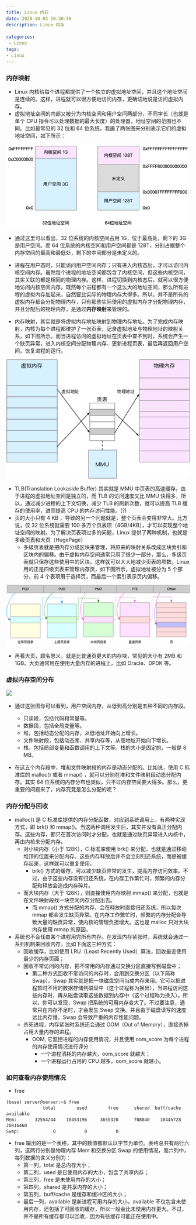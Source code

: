```yaml
---
title: Linux 内存
date: 2020-10-03 10:30:50
description: Linux 内存

categories:
 - Linux
tags: 
- Linux
---
```


### 内存映射

- Linux 内核给每个进程都提供了一个独立的虚拟地址空间，并且这个地址空间是连续的。这样，进程就可以很方便地访问内存，更确切地说是访问虚拟内存。
- 虚拟地址空间的内部又被分为内核空间和用户空间两部分，不同字长（也就是单个 CPU 指令可以处理数据的最大长度）的处理器，地址空间的范围也不同。比如最常见的 32 位和 64 位系统，我画了两张图来分别表示它们的虚拟地址空间，如下所示：

![](img/linux-memory.png)
    
  - 通过这里可以看出，32 位系统的内核空间占用 1G，位于最高处，剩下的 3G 是用户空间。而 64 位系统的内核空间和用户空间都是 128T，分别占据整个内存空间的最高和最低处，剩下的中间部分是未定义的。


- 进程在用户态时，只能访问用户空间内存；只有进入内核态后，才可以访问内核空间内存。虽然每个进程的地址空间都包含了内核空间，但这些内核空间，其实关联的都是相同的物理内存。这样，进程切换到内核态后，就可以很方便地访问内核空间内存。既然每个进程都有一个这么大的地址空间，那么所有进程的虚拟内存加起来，自然要比实际的物理内存大得多。所以，并不是所有的虚拟内存都会分配物理内存，只有那些实际使用的虚拟内存才分配物理内存，并且分配后的物理内存，是通过**内存映射**来管理的。
- 内存映射，其实就是将虚拟内存地址映射到物理内存地址。为了完成内存映射，内核为每个进程都维护了一张页表，记录虚拟地址与物理地址的映射关系，如下图所示。而当进程访问的虚拟地址在页表中查不到时，系统会产生一个缺页异常，进入内核空间分配物理内存、更新进程页表，最后再返回用户空间，恢复进程的运行。

![](img/linux-memory-mmu.png)

- TLB(Translation Lookaside Buffer) 其实就是 MMU 中页表的高速缓存。由于进程的虚拟地址空间是独立的，而 TLB 的访问速度又比 MMU 快得多，所以，通过减少进程的上下文切换，减少 TLB 的刷新次数，就可以提高 TLB 缓存的使用率，进而提高 CPU 的内存访问性能。(?)
- 页的大小只有 4 KB ，导致的另一个问题就是，整个页表会变得非常大。比方说，仅 32 位系统就需要 100 多万个页表项（4GB/4KB），才可以实现整个地址空间的映射。为了解决页表项过多的问题，Linux 提供了两种机制，也就是多级页表和大页（HugePage）
  - 多级页表就是把内存分成区块来管理，将原来的映射关系改成区块索引和区块内的偏移。由于虚拟内存空间通常只用了很少一部分，那么，多级页表就只保存这些使用中的区块，这样就可以大大地减少页表的项数。Linux 用的正是四级页表来管理内存页，如下图所示，虚拟地址被分为 5 个部分，前 4 个表项用于选择页，而最后一个索引表示页内偏移。

![](img/linux-page-table.png)

  - 再看大页，顾名思义，就是比普通页更大的内存块，常见的大小有 2MB 和 1GB。大页通常用在使用大量内存的进程上，比如 Oracle、DPDK 等。

### 虚拟内存空间分布


![](img/linux-memory-organize.pngs)



- 通过这张图你可以看到，用户空间内存，从低到高分别是五种不同的内存段。
  - 只读段，包括代码和常量等。
  - 数据段，包括全局变量等。
  - 堆，包括动态分配的内存，从低地址开始向上增长。
  - 文件映射段，包括动态库、共享内存等，从高地址开始向下增长。
  - 栈，包括局部变量和函数调用的上下文等。栈的大小是固定的，一般是 8 MB。

- 在这五个内存段中，堆和文件映射段的内存是动态分配的。比如说，使用 C 标准库的 malloc() 或者 mmap() ，就可以分别在堆和文件映射段动态分配内存。其实 64 位系统的内存分布也类似，只不过内存空间要大得多。那么，更重要的问题来了，内存究竟是怎么分配的呢？


### 内存分配与回收

- malloc() 是 C 标准库提供的内存分配函数，对应到系统调用上，有两种实现方式，即 brk() 和 mmap()。当这两种调用发生后，其实并没有真正分配内存。这些内存，都只在首次访问时才分配，也就是通过缺页异常进入内核中，再由内核来分配内存。
  - 对小块内存（小于 128K），C 标准库使用 brk() 来分配，也就是通过移动堆顶的位置来分配内存。这些内存释放后并不会立刻归还系统，而是被缓存起来，这样就可以重复使用。
    - brk() 方式的缓存，可以减少缺页异常的发生，提高内存访问效率。不过，由于这些内存没有归还系统，在内存工作繁忙时，频繁的内存分配和释放会造成内存碎片。
  - 而大块内存（大于 128K），则直接使用内存映射 mmap() 来分配，也就是在文件映射段找一块空闲内存分配出去。
    - 而 mmap() 方式分配的内存，会在释放时直接归还系统，所以每次 mmap 都会发生缺页异常。在内存工作繁忙时，频繁的内存分配会导致大量的缺页异常，使内核的管理负担增大。这也是 malloc 只对大块内存使用 mmap 的原因。
- 系统也不会任由某个进程用完所有内存。在发现内存紧张时，系统就会通过一系列机制来回收内存，比如下面这三种方式：
  - 回收缓存，比如使用 LRU（Least Recently Used）算法，回收最近使用最少的内存页面；
  - 回收不常访问的内存，把不常用的内存通过交换分区直接写到磁盘中；
    - 第二种方式回收不常访问的内存时，会用到交换分区（以下简称 Swap）。Swap 其实就是把一块磁盘空间当成内存来用。它可以把进程暂时不用的数据存储到磁盘中（这个过程称为换出），当进程访问这些内存时，再从磁盘读取这些数据到内存中（这个过程称为换入）。所以，你可以发现，Swap 把系统的可用内存变大了。不过要注意，通常只在内存不足时，才会发生 Swap 交换。并且由于磁盘读写的速度远比内存慢，Swap 会导致严重的内存性能问题。
  - 杀死进程，内存紧张时系统还会通过 OOM（Out of Memory），直接杀掉占用大量内存的进程。
    - OOM, 它监控进程的内存使用情况，并且使用 oom_score 为每个进程的内存使用情况进行评分：
      - 一个进程消耗的内存越大，oom_score 就越大；
      - 一个进程运行占用的 CPU 越多，oom_score 就越小。

### 如何查看内存使用情况

- free

```shell
(base) server@server:~$ free
              total        used        free      shared  buff/cache   available
Mem:       32554244    10453196     3655320      708840    18445728    20816460
Swap:             0           0           0
```

  - free 输出的是一个表格，其中的数值都默认以字节为单位。表格总共有两行六列，这两行分别是物理内存 Mem 和交换分区 Swap 的使用情况，而六列中，每列数据的含义分别为：
    - 第一列，total 是总内存大小；
    - 第二列，used 是已使用内存的大小，包含了共享内存；
    - 第三列，free 是未使用内存的大小；
    - 第四列，shared 是共享内存的大小；
    - 第五列，buff/cache 是缓存和缓冲区的大小；
    - 最后一列，available 是新进程可用内存的大小。available 不仅包含未使用内存，还包括了可回收的缓存，所以一般会比未使用内存更大。不过，并不是所有缓存都可以回收，因为有些缓存可能正在使用中。